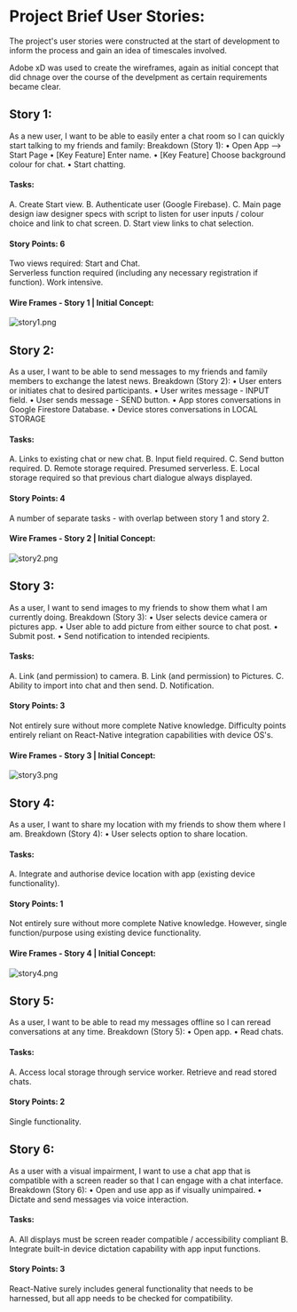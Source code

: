 # Project Brief User Stories:
The project's user stories were constructed at the start of development to inform the process and gain an idea of timescales involved.

Adobe xD was used to create the wireframes, again as initial concept that did chnage over the course of the develpment as certain requirements became clear.

## Story 1:
As a new user, I want to be able to easily enter a chat room so I can quickly start talking to my friends and family:
Breakdown (Story 1):
•	Open App --> Start Page 
•	[Key Feature] Enter name.
•	[Key Feature] Choose background colour for chat.
•	Start chatting.

#### Tasks:  
A.	Create Start view.
B.	Authenticate user (Google Firebase).
C.	Main page design iaw designer specs with script to listen for user inputs / colour choice and link to chat screen.
D.	Start view links to chat selection.

#### Story Points: 6 
Two views required: Start and Chat.  	 
Serverless function required (including any necessary registration if function).
Work intensive.

#### Wire Frames - Story 1 | Initial Concept:
![story1.png](https://sweepback.co.uk/supportfiles/Readme%20Support%20Media%20-%20for%20Sweepback/story1.png?dl=0&raw=1) 

## Story 2:
As a user, I want to be able to send messages to my friends and family members to exchange the latest news.
Breakdown (Story 2):
•	User enters or initiates chat to desired participants.
•	User writes message - INPUT field. 
•	User sends message - SEND button.
•	App stores conversations in Google Firestore Database.
•	Device stores conversations in LOCAL STORAGE

#### Tasks:  
A.	Links to existing chat or new chat.
B.	Input field required.
C.	Send button required.
D.	Remote storage required.  Presumed serverless.
E.	Local storage required so that previous chart dialogue always displayed.

#### Story Points: 4  
A number of separate tasks - with overlap between story 1 and story 2.	 

#### Wire Frames - Story 2 | Initial Concept:
![story2.png](https://sweepback.co.uk/supportfiles/Readme%20Support%20Media%20-%20for%20Sweepback/story2.png?dl=0&raw=1)

## Story 3:
As a user, I want to send images to my friends to show them what I am currently doing.
Breakdown (Story 3):
•	User selects device camera or pictures app.
•	User able to add picture from either source to chat post. 
•	Submit post.
•	Send notification to intended recipients.

#### Tasks:  
A.	Link (and permission) to camera.
B.	Link (and permission) to Pictures.
C.	Ability to import into chat and then send.
D.	Notification.

#### Story Points: 3  	
Not entirely sure without more complete Native knowledge.  Difficulty points entirely reliant on React-Native integration capabilities with device OS's.

#### Wire Frames - Story 3 | Initial Concept:
![story3.png](https://sweepback.co.uk/supportfiles/Readme%20Support%20Media%20-%20for%20Sweepback/story3.png?dl=0&raw=1)

## Story 4:
As a user, I want to share my location with my friends to show them where I am.
Breakdown (Story 4):
•	User selects option to share location.

#### Tasks:  
A.	Integrate and authorise device location with app (existing device functionality).

#### Story Points:  1 	 
Not entirely sure without more complete Native knowledge.  However, single function/purpose using existing device functionality.

#### Wire Frames - Story 4 | Initial Concept:
![story4.png](https://sweepback.co.uk/supportfiles/Readme%20Support%20Media%20-%20for%20Sweepback/story4.png?dl=0&raw=1)

## Story 5:
As a user, I want to be able to read my messages offline so I can reread conversations at any time.
Breakdown (Story 5):
•	Open app.
•	Read chats.

#### Tasks:  
A.	Access local storage through service worker.  Retrieve and read stored chats.

#### Story Points: 2 	
Single functionality. 

## Story 6:
As a user with a visual impairment, I want to use a chat app that is compatible with a screen reader so that I can engage with a chat interface.
Breakdown (Story 6):
•	Open and use app as if visually unimpaired.
•	Dictate and send messages via voice interaction.
#### Tasks:  
A.	All displays must be screen reader compatible / accessibility compliant
B.	Integrate built-in device dictation capability with app input functions.

#### Story Points: 3 	
React-Native surely includes general functionality that needs to be harnessed, but all app needs to be checked for compatibility. 


